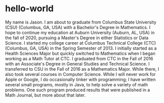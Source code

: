 # hello-world
My name is Jason.  I am about to graduate from Columbus State University (CSU) (Columbus, GA, USA) with a Bachelor's Degree in Mathematics.  I hope to continue my education at Auburn University (Auburn, AL, USA) in the fall of 2020, pursuing a Master's Degree in either Statistics or Data Science.  I started my college career at Columbus Technical College (CTC) (Columbus, GA, USA) in the Spring Semester of 2013.  I initially started as a Health Sciences Major but quickly switched to Mathematics when I began working as a Math Tutor at CTC.  I graduated from CTC in the Fall of 2016 with an Associate's Degree in General Studies and Technical Science.  I transferred to CSU in the Fall of 2016 as a Mathematics Major.  While there, I also took several courses in Computer Science.  While I will never work for Apple or Google, I do occasionally tinker with programming;  I have written several small programs, mostly in Java, to help solve a variety of math problems.  One such program produced results that were published in a Math Journal, but more about that later.

